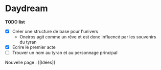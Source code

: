 # Daydream
**TODO list** 
- [x] Créer une structure de base pour l'univers
	- Oneiros agit comme un rêve et est donc influencé par les souvenirs du tyran 
- [x] Ecrire le premier acte
- [ ] Trouver un nom au tyran et au personnage principal

Nouvelle page : [[Idées]]